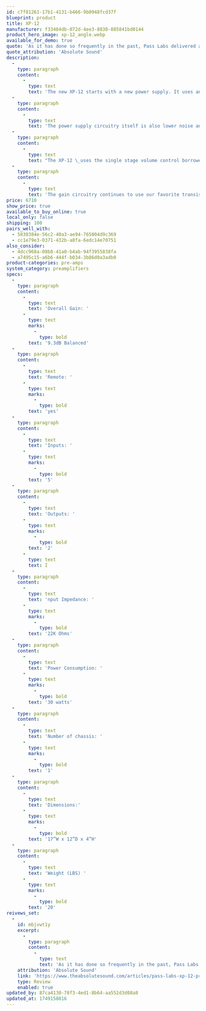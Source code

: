 ```yaml
---
id: c7f81261-17b1-4131-b466-9b0948fcd37f
blueprint: product
title: XP-12
manufacturer: f33484db-072d-4ee3-8830-885841bd0144
product_hero_image: xp-12_angle.webp
available_for_demo: true
quote: 'As it has done so frequently in the past, Pass Labs delivered a set of electronics of surpassing musicality, balance, and transparency. By today’s high-end sticker prices—inflated in the eyes of many—the XP-12 and XA25 are outright bargains.'
quote_attribution: 'Absolute Sound'
description:
  -
    type: paragraph
    content:
      -
        type: text
        text: 'The new XP-12 starts with a new power supply. It uses an efficient toroidal design with both an electrostatic and Mu metal shield along with vacuum impregnating and epoxy fill. This gives us a very quiet transformer both electrically and mechanically.'
  -
    type: paragraph
    content:
      -
        type: text
        text: 'The power supply circuitry itself is also lower noise and has additional filtering, a little more complicated but worth it.'
  -
    type: paragraph
    content:
      -
        type: text
        text: "The XP-12 \_uses the single stage volume control borrowed from the XS line preamp. This gives us one hundred 1 dB steps with lower noise and distortion while removing some signal path parts."
  -
    type: paragraph
    content:
      -
        type: text
        text: 'The gain circuitry continues to use our favorite transistors from Toshiba but has a larger higher biased output stage similar to the XS preamplifier auto bias. This makes longer and multiple cable runs easier to drive and gives us the advantage of simplifying our single ended output circuitry while increasing performance. Overall this makes for a quieter more neutral, musical and versatile control center for your system.'
price: 6710
show_price: true
available_to_buy_online: true
local_only: false
shipping: 100
pairs_well_with:
  - 5830384e-56c2-40a3-ae94-765004d9c369
  - cc1e79e3-0371-432b-a8fa-6edc14e70751
also_consider:
  - 4dcc968a-08b8-41a0-b4ab-94f3955838fa
  - a7495c15-a6b6-444f-b034-3b86d0a3adb0
product-categories: pre-amps
system_category: preamplifiers
specs:
  -
    type: paragraph
    content:
      -
        type: text
        text: 'Overall Gain: '
      -
        type: text
        marks:
          -
            type: bold
        text: '9.3dB Balanced'
  -
    type: paragraph
    content:
      -
        type: text
        text: 'Remote: '
      -
        type: text
        marks:
          -
            type: bold
        text: 'yes'
  -
    type: paragraph
    content:
      -
        type: text
        text: 'Inputs: '
      -
        type: text
        marks:
          -
            type: bold
        text: '5'
  -
    type: paragraph
    content:
      -
        type: text
        text: 'Outputs: '
      -
        type: text
        marks:
          -
            type: bold
        text: '2'
      -
        type: text
        text: I
  -
    type: paragraph
    content:
      -
        type: text
        text: 'nput Impedance: '
      -
        type: text
        marks:
          -
            type: bold
        text: '22K Ohms'
  -
    type: paragraph
    content:
      -
        type: text
        text: 'Power Consumption: '
      -
        type: text
        marks:
          -
            type: bold
        text: '30 watts'
  -
    type: paragraph
    content:
      -
        type: text
        text: 'Number of chassis: '
      -
        type: text
        marks:
          -
            type: bold
        text: '1'
  -
    type: paragraph
    content:
      -
        type: text
        text: 'Dimensions:'
      -
        type: text
        marks:
          -
            type: bold
        text: '17”W x 12”D x 4”H'
  -
    type: paragraph
    content:
      -
        type: text
        text: 'Weight (LBS) '
      -
        type: text
        marks:
          -
            type: bold
        text: '20'
reivews_set:
  -
    id: mbjvwt1y
    excerpt:
      -
        type: paragraph
        content:
          -
            type: text
            text: 'As it has done so frequently in the past, Pass Labs delivered a set of electronics of surpassing musicality, balance, and transparency. By today’s high-end sticker prices—inflated in the eyes of many—the XP-12 and XA25 are outright bargains.'
    attribution: 'Absolute Sound'
    link: 'https://www.theabsolutesound.com/articles/pass-labs-xp-12-preamplifier-and-xa25-amplifier-1/'
    type: Review
    enabled: true
updated_by: 87ca4130-78f3-4ed1-8b64-aa552d3d08a8
updated_at: 1749158816
---
```

